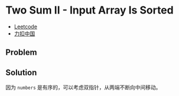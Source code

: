 # Two Sum II - Input Array Is Sorted

- [Leetcode](https://leetcode.com/problems/two-sum-ii-input-array-is-sorted)
- [力扣中国](https://leetcode.cn/problems/two-sum-ii-input-array-is-sorted)

## Problem

[](desc.md ':include')

## Solution

因为 `numbers` 是有序的，可以考虑双指针，从两端不断向中间移动。

[](solution.cpp ':include :type=code cpp')

